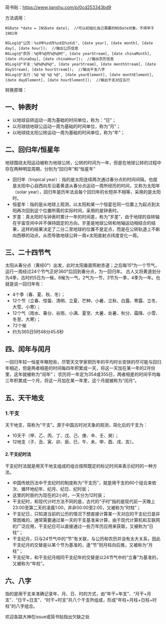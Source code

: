 简书贴：https://www.jianshu.com/p/0cd253343bd9

方法调用：
```
NSDate *date = [NSDate date];  //可以初始化自己需要的NSDate对象，不得早于1901年

NSLog(@"公历：%zd年%zd月%zd日%zd点", [date year], [date month], [date day], [date hour]);  //输出公历信息
NSLog(@"农历：%@年%@月%@%@时", [date yearStream], [date chinaMonth], [date chinaDay], [date chinaHour]);  //输出农历信息
NSLog(@"干支：%@%@%@%@", [date yearStream], [date monthStream], [date dayStream], [date hourStream]);  //输出干支八字
NSLog(@"五行：%@ %@ %@ %@", [date yearElement], [date monthElement], [date dayElement], [date hourElement]);  //输出干支对应五行
```

转换原理：

## 一、钟表时
* 以地球自转运动一周为基础的时间单位，称为：“日”；
* 以月球绕地球公运动一周为基础的时间单位，称为“月”；
* 以地球绕太阳公转运动一周为基础的时间单位，称为“年”；


## 二、回归年/恒星年
地球围绕太阳运动被称为地球公转，公转的时间为一年，但是在地球公转的过程中存在两种明显周期，分别为“回归年”和“恒星年”
* 回归年（tropical year）：指的是太阳连续两次通过春分点的时间间隔，也就是太阳中心自西向东沿着黄道从春分点运动一周所经历的时间，又称为太阳年（solar year），回归年是历年法且每个回归年的长短并不相等，采用的是太阳时。
* 恒星年：指的是从地球上观测，以太阳和某一个恒星在同一位置上为起点到太阳再次回到这个位置所需的实际时间，采用的是钟表时。
* 岁差：真太阳时与钟表时累计一年的时间差，称为“岁差”，由于地球的自转轴在宇宙空间中并不保持固定的方向，岁差是地球公转和地轴运动相结合的结果，这样的结果决定了二分二至地球的位置不是定点，而是在公转轨道上不断向西移的动点，从而导致地球公转一周≠太阳直射点纬度变化一周。

## 三、二十四节气
太阳从春分点（黄经0°）出发，此时太阳垂直照射赤道；之后每15°为一个节气，运行一周经过24个节气正好360°后回到春分点，为一回归年。
古人又将黄道划分为4季，古时约5日为一候，6候为一气，2气为一节，3节为一季，4季为一年。也就是说一回归年有：
* 4个季（春、夏、秋、冬）；
* 12个节（立春、惊蛰、清明、立夏、芒种、小暑、立秋、白露、寒露、立冬、大雪、小寒）；
* 12个气（雨水、春分、谷雨、小满、夏至、大暑、处暑、秋分、霜降、小雪、冬至、大寒）；
* 72个候
* 约为365日5时48分45.6秒

## 四、闰年与闰月
一回归年较一恒星年略短些，尽管天文学家把历年的平均时长安排的尽可能与回归年相近，但是两者相差的时间每四年积累成一天，将这一天加在某一年的2月份里，这年就被称为“闰年”；
农历将一年定为354或355日，两者相差的时间平均每三年积累成一个月，将这一月加在某一年里，这个月就被称为“闰月”。

## 五、天干地支
### 1.干支
天干地支，简称为“干支”。源于中国古时对天象的观测，简化后的干支为：
* 10天干（甲、乙、丙、丁、戊、己、庚、辛、壬、癸）；
* 12地支（子、丑、寅、卯、辰、巳、午、未、申、酉、戌、亥）。
#### 2.干支纪时法
干支纪时法就是用天干地支组成的组合按照既定的标记时间来表示纪时的一种方法。
* 中国传统历法中干支纪时的制度称为“干支历”，就是用干支的60个组合来依次、循环地纪年、纪月、纪日、纪时辰；
* 这里的时辰约为现在的2小时，一天分为12时辰；
* 干支纪时，和现代计时方法不同的是，古代的“子时”指的是现代前一天晚上23:00至第二天的凌晨1:00，并非00:00至2:00，又被称为“时柱”；
* 干支纪日，只知道当前的公历的情况下想直接计算某一天对应的干支纪日是非常困难的，通常需要通过某一天的干支基准来计算，由于现代计算机和互联网的广泛应用，干支纪日可以直接通过一些万年历应用来获取，又被称为“日柱”；
* 干支纪月，只与24节气中的“节”有关联，与公历和农历并没有太大关系，因此干支纪月的交替是以某个节为基准的，逢“节”则月柱向后推，又被称为“月柱”；
* 干支纪年，和干支纪月相同干支纪年的交替是以24节气中的“立春”为基准的，又被称为“年柱”。

## 六、八字
指的是用干支来准确记录年、月、日、时的方式，由“年干+年支”、“月干+月支”、“日干+日支”、“时干+时支”共八个干支所组成，形成“年柱+月柱+日柱+时柱”的八字组合。





欢迎各路大神在issue或简书贴指出欠缺之处

